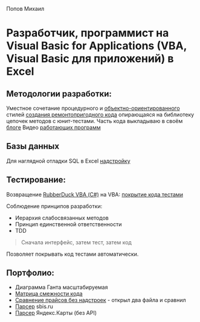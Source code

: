 Попов Михаил

# Разработчик, программист на Visual Basic for Applications (VBA, Visual Basic для приложений) в Excel

## Методологии разработки:
Уместное сочетание процедурного и [объектно-ориентированного](https://inexsu.wordpress.com/2020/02/28/%d0%be%d1%82%d0%bb%d0%b8%d1%87%d0%b8%d1%8f-%d0%be%d0%b1%d1%8a%d0%b5%d0%ba%d1%82%d0%bd%d0%be-%d0%be%d1%80%d0%b8%d0%b5%d0%bd%d1%82%d0%b8%d1%80%d0%be%d0%b2%d0%b0%d0%bd%d0%bd%d0%be%d0%b3%d0%be-%d0%b8/) стилей [создания ремонтопригодного кода](https://inexsu.wordpress.com/2020/07/22/%d0%ba%d0%be%d0%b4-%d0%b2%d0%b8%d0%b7%d1%83%d0%b0%d0%bb%d0%b8%d0%b7%d0%b0%d1%86%d0%b8%d1%8f/) опирающаяся на библиотеку цепочек методов с юнит-тестами.
Часть кода выкладываю в своём [блоге](https://inexsu.wordpress.com/)
Видео [работающих программ](https://www.youtube.com/channel/UCQMbRhaPEFD1NoZLhRzQzSA)

## Базы данных
Для наглядной отладки SQL в Excel [надстройку](https://www.youtube.com/watch?v=uXTgXzNCRnA)

## Тестирование:
Возвращение [RubberDuck VBA (С#)](https://github.com/rubberduck-vba/Rubberduck) на VBA: [покрытие кода тестами](https://www.youtube.com/watch?v=PG1DLrXj_mU)

Соблюдение принципов разработки:
* Иерархия слабосвязанных методов
* Принцип единственной ответственности
* TDD 
> Сначала интерфейс, 
> затем тест, 
> затем код

Позволяет покрывать код тестами автоматически.

## Портфолио:
* Диаграмма Ганта масштабируемая
* [Матрица смежности кода](https://www.youtube.com/watch?v=_YXaHfClLjw) 
* [Сравнение прайсов без надстроек](https://www.youtube.com/watch?v=mSkQlLrmxDg) - открыл два файла и сравнил
* [Парсер](https://www.youtube.com/watch?v=B1X4LPZVmPk) sbis.ru
* [Парсер](https://www.youtube.com/watch?v=xNIeEQcu4YU) Яндекс.Карты (без API)
